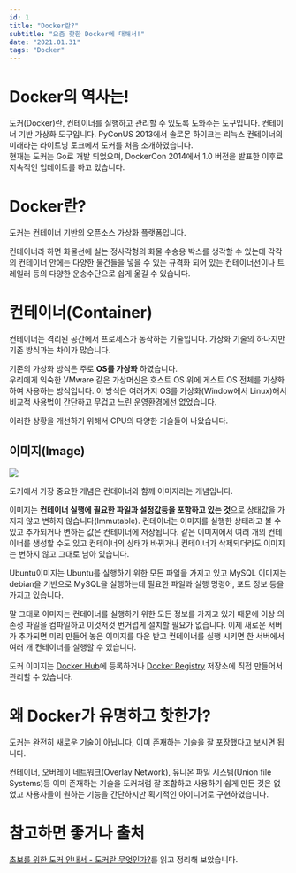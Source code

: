 ```yaml
---
id: 1
title: "Docker란?"
subtitle: "요즘 핫한 Docker에 대해서!"
date: "2021.01.31"
tags: "Docker"
---
```

# Docker의 역사는!
도커(Docker)란, 컨테이너를 실행하고 관리할 수 있도록 도와주는 도구입니다. 컨테이너 기반 가상화 도구입니다. PyConUS 2013에서 솔로몬 하이크는 리눅스 컨테이너의 미래라는 라이트닝 토크에서 도커를 처음 소개하였습니다.  
현재는 도커는 Go로 개발 되었으며, DockerCon 2014에서 1.0 버전을 발표한 이후로 지속적인 업데이트를 하고 있습니다.

# Docker란?
도커는 컨테이너 기반의 오픈소스 가상화 플랫폼입니다.

컨테이너라 하면 화물선에 실는 정사각형의 화물 수송용 박스를 생각할 수 있는데 각각의 컨테이너 안에는 다양한 물건들을 넣을 수 있는 규격화 되어 있는 컨테이너선이나 트레일러 등의 다양한 운송수단으로 쉽게 옮길 수 있습니다.

# 컨테이너(Container)
컨테이너는 격리된 공간에서 프로세스가 동작하는 기술입니다. 가상화 기술의 하나지만 기존 방식과는 차이가 많습니다.

기존의 가상화 방식은 주로 **OS를 가상화** 하였습니다.  
우리에게 익숙한 VMware 같은 가상머신은 호스트 OS 위에 게스트 OS 전체를 가상화하여 사용하는 방식입니다. 이 방식은 여러가지 OS를 가상화(Window에서 Linux)해서 비교적 사용법이 간단하고 무겁고 느린 운영환경에선 없었습니다.

이러한 상황을 개선하기 위해서 CPU의 다양한 기술들이 나왔습니다.

## 이미지(Image)
![](https://media.vlpt.us/images/matisse/post/f810bf29-399d-4e31-a9f7-0216462e3a53/image.png)

도커에서 가장 중요한 개념은 컨테이너와 함께 이미지라는 개념입니다.  

이미지는 **컨테이너 실행에 필요한 파일과 설정값등을 포함하고 있는 것**으로 상태값을 가지지 않고 변하지 않습니다(Immutable). 컨테이너는 이미지를 실행한 상태라고 볼 수 있고 추가되거나 변하는 값은 컨테이너에 저장됩니다. 같은 이미지에서 여러 개의 컨테이너를 생성할 수도 있고 컨테이너의 상태가 바뀌거나 컨테이너가 삭제되더라도 이미지는 변하지 않고 그대로 남아 있습니다.

Ubuntu이미지는 Ubuntu를 실행하기 위한 모든 파일을 가지고 있고 MySQL 이미지는 debian을 기반으로 MySQL을 실행하는데 필요한 파일과 실행 명령어, 포트 정보 등을 가지고 있습니다.  

말 그대로 이미지는 컨테이너를 실행하기 위한 모든 정보를 가지고 있기 때문에 이상 의존성 파일을 컴파일하고 이것저것 번거럽게 설치할 필요가 없습니다. 이제 새로운 서버가 추가되면 미리 만들어 놓은 이미지를 다운 받고 컨테이너를 실행 시키면 한 서버에서 여러 개 컨테이너를 실행할 수 있습니다. 

도커 이미지는 [Docker Hub](https://hub.docker.com/)에 등록하거나 [Docker Registry](https://docs.docker.com/registry/) 저장소에 직접 만들어서 관리할 수 있습니다.

# 왜 Docker가 유명하고 핫한가?
도커는 완전히 새로운 기술이 아닙니다, 이미 존재하는 기술을 잘 포장했다고 보시면 됩니다.

컨테이너, 오버레이 네트워크(Overlay Network), 유니온 파일 시스템(Union file Systems)등 이미 존재하는 기술을 도커처럼 잘 조합하고 사용하기 쉽게 만든 것은 없었고 사용자들이 원하는 기능을 간단하지만 획기적인 아이디어로 구현하였습니다.

# 참고하면 좋거나 출처
[초보를 위한 도커 안내서 - 도커란 무엇인가?](https://subicura.com/2017/01/19/docker-guide-for-beginners-1.html)를 읽고 정리해 보았습니다.
